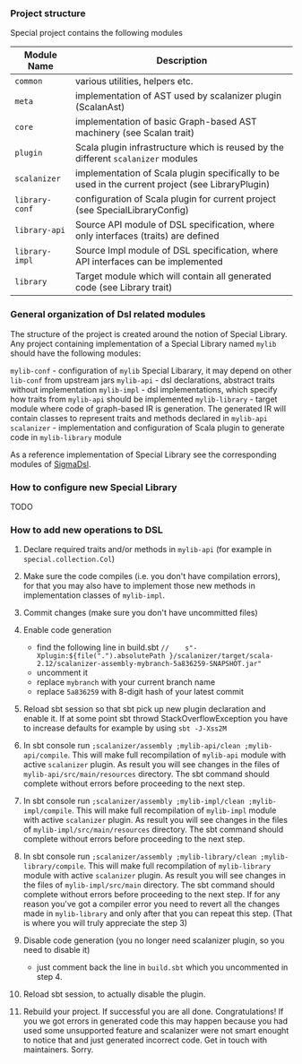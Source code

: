 
### Project structure

Special project contains the following modules

Module Name    |   Description 
---------------|--------------
 `common`      | various utilities, helpers etc.
 `meta`        | implementation of AST used by scalanizer plugin (ScalanAst)
 `core`        | implementation of basic Graph-based AST machinery (see Scalan trait)
 `plugin`      | Scala plugin infrastructure which is reused by the different `scalanizer` modules
 `scalanizer`  | implementation of Scala plugin specifically to be used in the current project (see LibraryPlugin)
 `library-conf`| configuration of Scala plugin for current project (see SpecialLibraryConfig) 
 `library-api` | Source API module of DSL specification, where only interfaces (traits) are defined
 `library-impl`| Source Impl module of DSL specification, where API interfaces can be implemented
 `library`     | Target module which will contain all generated code (see Library trait)

### General organization of Dsl related modules

The structure of the project is created around the notion of Special Library.
Any project containing implementation of a Special Library named `mylib` should have the following 
modules:

`mylib-conf` - configuration of `mylib` Special Libarary, it may depend on other `lib-conf` from upstream jars
`mylib-api`  - dsl declarations, abstract traits without implementation
`mylib-impl` - dsl implementations, which specify how traits from `mylib-api` should be implemented 
`mylib-library` - target module where code of graph-based IR is generation. The
generated IR will contain classes to represent traits and methods declared in `mylib-api`
`scalanizer` - implementation and configuration of Scala plugin to generate code in `mylib-library` module

As a reference implementation of Special Library see the corresponding modules
of [SigmaDsl](https://github.com/ScorexFoundation/sigmastate-interpreter).


### How to configure new Special Library
TODO

### How to add new operations to DSL

1. Declare required traits and/or methods in `mylib-api` (for example in `special.collection.Col`)

2. Make sure the code compiles (i.e. you don't have compilation errors), for
that you may also have to implement those new methods in implementation classes of `mylib-impl`.

3. Commit changes (make sure you don't have uncommitted files)

4. Enable code generation
    - find the following line in build.sbt 
    ```//    s"-Xplugin:${file(".").absolutePath }/scalanizer/target/scala-2.12/scalanizer-assembly-mybranch-5a836259-SNAPSHOT.jar"```
    - uncomment it
    - replace `mybranch` with your current branch name 
    - replace `5a836259` with 8-digit hash of your latest commit
    
5. Reload sbt session so that sbt pick up new plugin declaration and enable it.
If at some point sbt throwd StackOverflowException you have to increase defaults
for example by using `sbt -J-Xss2M`

6. In sbt console run `;scalanizer/assembly ;mylib-api/clean ;mylib-api/compile`.
   This will make full recompilation of `mylib-api` module with active `scalanizer` plugin.
   As result you will see changes in the files of `mylib-api/src/main/resources` directory.
   The sbt command should complete without errors before proceeding to the next step.
   
7. In sbt console run `;scalanizer/assembly ;mylib-impl/clean ;mylib-impl/compile`.
  This will make full recompilation of `mylib-impl` module with active `scalanizer` plugin.
  As result you will see changes in the files of `mylib-impl/src/main/resources` directory.
  The sbt command should complete without errors before proceeding to the next step.
  
8. In sbt console run `;scalanizer/assembly ;mylib-library/clean ;mylib-library/compile`.
   This will make full recompilation of `mylib-library` module with active `scalanizer` plugin.
   As result you will see changes in the files of `mylib-impl/src/main` directory.
   The sbt command should complete without errors before proceeding to the next step.
   If for any reason you've got a compiler error you need to revert all the changes
   made in `mylib-library` and only after that you can repeat this step. 
   (That is where you will truly appreciate the step 3)
   
9. Disable code generation (you no longer need scalanizer plugin, so you need to disable it)
   - just comment back the line in `build.sbt` which you uncommented in step 4.
 
10. Reload sbt session, to actually disable the plugin.

11. Rebuild your project. If successful you are all done. Congratulations!
   If you we got errors in generated code this may happen because you had used
   some unsupported feature and scalanizer were not smart enought to notice that 
   and just generated incorrect code. Get in touch with maintainers. Sorry.
   

